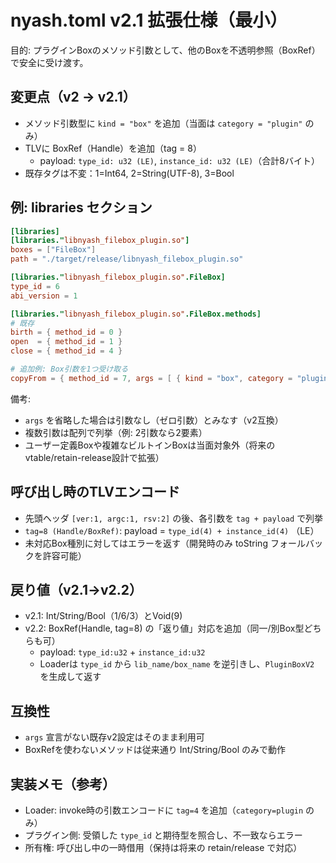 # nyash.toml v2.1 拡張仕様（最小）

目的: プラグインBoxのメソッド引数として、他のBoxを不透明参照（BoxRef）で安全に受け渡す。

## 変更点（v2 → v2.1）
- メソッド引数型に `kind = "box"` を追加（当面は `category = "plugin"` のみ）
- TLVに BoxRef（Handle）を追加（tag = 8）
  - payload: `type_id: u32 (LE)`, `instance_id: u32 (LE)`（合計8バイト）
- 既存タグは不変：1=Int64, 2=String(UTF-8), 3=Bool

## 例: libraries セクション
```toml
[libraries]
[libraries."libnyash_filebox_plugin.so"]
boxes = ["FileBox"]
path = "./target/release/libnyash_filebox_plugin.so"

[libraries."libnyash_filebox_plugin.so".FileBox]
type_id = 6
abi_version = 1

[libraries."libnyash_filebox_plugin.so".FileBox.methods]
# 既存
birth = { method_id = 0 }
open  = { method_id = 1 }
close = { method_id = 4 }

# 追加例: Box引数を1つ受け取る
copyFrom = { method_id = 7, args = [ { kind = "box", category = "plugin" } ] }
```

備考:
- `args` を省略した場合は引数なし（ゼロ引数）とみなす（v2互換）
- 複数引数は配列で列挙（例: 2引数なら2要素）
- ユーザー定義Boxや複雑なビルトインBoxは当面対象外（将来のvtable/retain-release設計で拡張）

## 呼び出し時のTLVエンコード
- 先頭ヘッダ `[ver:1, argc:1, rsv:2]` の後、各引数を `tag + payload` で列挙
- `tag=8 (Handle/BoxRef)`: payload = `type_id(4) + instance_id(4)` （LE）
- 未対応Box種別に対してはエラーを返す（開発時のみ toString フォールバックを許容可能）

## 戻り値（v2.1→v2.2）
- v2.1: Int/String/Bool（1/6/3）とVoid(9)
- v2.2: BoxRef(Handle, tag=8) の「返り値」対応を追加（同一/別Box型どちらも可）
  - payload: `type_id:u32` + `instance_id:u32`
  - Loaderは `type_id` から `lib_name/box_name` を逆引きし、`PluginBoxV2` を生成して返す

## 互換性
- `args` 宣言がない既存v2設定はそのまま利用可
- BoxRefを使わないメソッドは従来通り Int/String/Bool のみで動作

## 実装メモ（参考）
- Loader: invoke時の引数エンコードに `tag=4` を追加（`category=plugin` のみ）
- プラグイン側: 受領した `type_id` と期待型を照合し、不一致ならエラー
- 所有権: 呼び出し中の一時借用（保持は将来の retain/release で対応）
